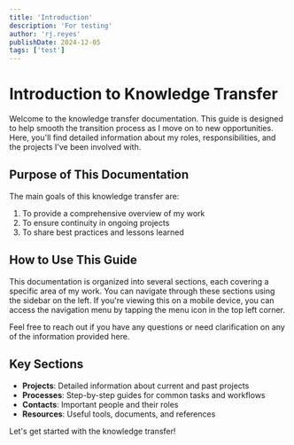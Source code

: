 ```yaml
---
title: 'Introduction'
description: 'For testing'
author: 'rj.reyes'
publishDate: 2024-12-05
tags: ['test']
---
```


# Introduction to Knowledge Transfer

Welcome to the knowledge transfer documentation. This guide is designed to help smooth the transition process as I move on to new opportunities. Here, you'll find detailed information about my roles, responsibilities, and the projects I've been involved with.

## Purpose of This Documentation

The main goals of this knowledge transfer are:

1. To provide a comprehensive overview of my work
2. To ensure continuity in ongoing projects
3. To share best practices and lessons learned

## How to Use This Guide

This documentation is organized into several sections, each covering a specific area of my work. You can navigate through these sections using the sidebar on the left. If you're viewing this on a mobile device, you can access the navigation menu by tapping the menu icon in the top left corner.

Feel free to reach out if you have any questions or need clarification on any of the information provided here.

## Key Sections

- **Projects**: Detailed information about current and past projects
- **Processes**: Step-by-step guides for common tasks and workflows
- **Contacts**: Important people and their roles
- **Resources**: Useful tools, documents, and references

Let's get started with the knowledge transfer!
